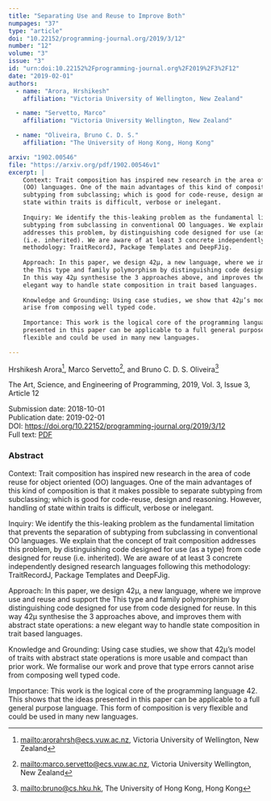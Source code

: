 ```yaml
---
title: "Separating Use and Reuse to Improve Both"
numpages: "37"
type: "article"
doi: "10.22152/programming-journal.org/2019/3/12"
number: "12"
volume: "3"
issue: "3"
id: "urn:doi:10.22152%2Fprogramming-journal.org%2F2019%2F3%2F12"
date: "2019-02-01"
authors: 
  - name: "Arora, Hrshikesh"
    affiliation: "Victoria University of Wellington, New Zealand"

  - name: "Servetto, Marco"
    affiliation: "Victoria University Wellington, New Zealand"

  - name: "Oliveira, Bruno C. D. S."
    affiliation: "The University of Hong Kong, Hong Kong"

arxiv: "1902.00546"
file: "https://arxiv.org/pdf/1902.00546v1"
excerpt: |
    Context: Trait composition has inspired new research in the area of code reuse for object oriented
    (OO) languages. One of the main advantages of this kind of composition is that it makes possible to separate
    subtyping from subclassing; which is good for code-reuse, design and reasoning. However, handling of
    state within traits is difficult, verbose or inelegant.
    
    Inquiry: We identify the this-leaking problem as the fundamental limitation that prevents the separation of
    subtyping from subclassing in conventional OO languages. We explain that the concept of trait composition
    addresses this problem, by distinguishing code designed for use (as a type) from code designed for reuse
    (i.e. inherited). We are aware of at least 3 concrete independently designed research languages following this
    methodology: TraitRecordJ, Package Templates and DeepFJig.
    
    Approach: In this paper, we design 42µ, a new language, where we improve use and reuse and support
    the This type and family polymorphism by distinguishing code designed for use from code designed for reuse.
    In this way 42µ synthesise the 3 approaches above, and improves them with abstract state operations: a new
    elegant way to handle state composition in trait based languages.
    
    Knowledge and Grounding: Using case studies, we show that 42µ’s model of traits with abstract state operations is more usable and compact than prior work. We formalise our work and prove that type errors cannot
    arise from composing well typed code.
    
    Importance: This work is the logical core of the programming language 42. This shows that the ideas
    presented in this paper can be applicable to a full general purpose language. This form of composition is very
    flexible and could be used in many new languages.

---
```

Hrshikesh Arora[^1], Marco Servetto[^2], and Bruno C. D. S. Oliveira[^3]

The Art, Science, and Engineering of Programming, 2019, Vol. 3, Issue 3, Article 12

Submission date: 2018-10-01  
Publication date: 2019-02-01  
DOI: <https://doi.org/10.22152/programming-journal.org/2019/3/12>  
Full text: [PDF](https://arxiv.org/pdf/1902.00546v1)  


### Abstract
Context: Trait composition has inspired new research in the area of code reuse for object oriented
(OO) languages. One of the main advantages of this kind of composition is that it makes possible to separate
subtyping from subclassing; which is good for code-reuse, design and reasoning. However, handling of
state within traits is difficult, verbose or inelegant.

Inquiry: We identify the this-leaking problem as the fundamental limitation that prevents the separation of
subtyping from subclassing in conventional OO languages. We explain that the concept of trait composition
addresses this problem, by distinguishing code designed for use (as a type) from code designed for reuse
(i.e. inherited). We are aware of at least 3 concrete independently designed research languages following this
methodology: TraitRecordJ, Package Templates and DeepFJig.

Approach: In this paper, we design 42µ, a new language, where we improve use and reuse and support
the This type and family polymorphism by distinguishing code designed for use from code designed for reuse.
In this way 42µ synthesise the 3 approaches above, and improves them with abstract state operations: a new
elegant way to handle state composition in trait based languages.

Knowledge and Grounding: Using case studies, we show that 42µ’s model of traits with abstract state operations is more usable and compact than prior work. We formalise our work and prove that type errors cannot
arise from composing well typed code.

Importance: This work is the logical core of the programming language 42. This shows that the ideas
presented in this paper can be applicable to a full general purpose language. This form of composition is very
flexible and could be used in many new languages.


[^1]: <mailto:arorahrsh@ecs.vuw.ac.nz>, Victoria University of Wellington, New Zealand
[^2]: <mailto:marco.servetto@ecs.vuw.ac.nz>, Victoria University Wellington, New Zealand
[^3]: <mailto:bruno@cs.hku.hk>, The University of Hong Kong, Hong Kong

